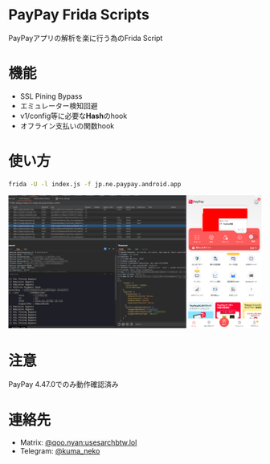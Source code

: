 # PayPay Frida Scripts

PayPayアプリの解析を楽に行う為のFrida Script

# 機能

- SSL Pining Bypass
- エミュレーター検知回避
- v1/config等に必要な**Hash**のhook
- オフライン支払いの関数hook

# 使い方

```bash
frida -U -l index.js -f jp.ne.paypay.android.app
```
![](2024-04-16-14-32-20.png)

# 注意

PayPay 4.47.0でのみ動作確認済み

# 連絡先

- Matrix: [@qoo.nyan:usesarchbtw.lol](https://matrix.to/#/@qoo.nyan:usesarchbtw.lol)
- Telegram: [@kuma_neko](https://t.me/kuma_neko)
